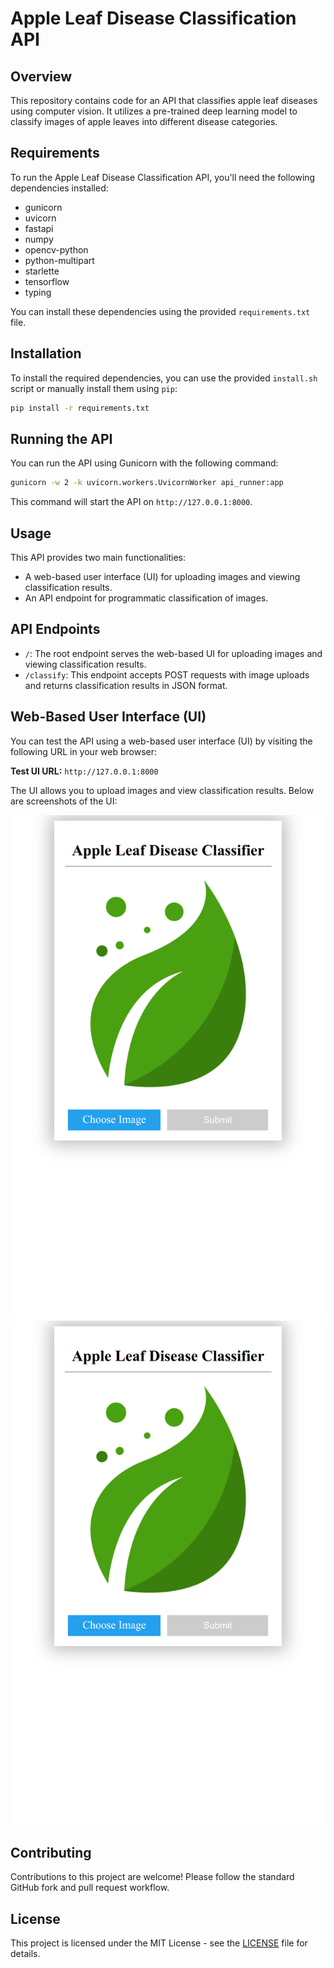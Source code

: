 # Apple Leaf Disease Classification API

## Overview
This repository contains code for an API that classifies apple leaf diseases using computer vision. It utilizes a pre-trained deep learning model to classify images of apple leaves into different disease categories.

## Requirements
To run the Apple Leaf Disease Classification API, you'll need the following dependencies installed:

- gunicorn
- uvicorn
- fastapi
- numpy
- opencv-python
- python-multipart
- starlette
- tensorflow
- typing

You can install these dependencies using the provided `requirements.txt` file.

## Installation
To install the required dependencies, you can use the provided `install.sh` script or manually install them using `pip`:

```bash
pip install -r requirements.txt
```

## Running the API
You can run the API using Gunicorn with the following command:

```bash
gunicorn -w 2 -k uvicorn.workers.UvicornWorker api_runner:app
```

This command will start the API on `http://127.0.0.1:8000`.

## Usage
This API provides two main functionalities:

- A web-based user interface (UI) for uploading images and viewing classification results.
- An API endpoint for programmatic classification of images.

## API Endpoints
- `/`: The root endpoint serves the web-based UI for uploading images and viewing classification results.
- `/classify`: This endpoint accepts POST requests with image uploads and returns classification results in JSON format.

## Web-Based User Interface (UI)
You can test the API using a web-based user interface (UI) by visiting the following URL in your web browser:

**Test UI URL:** `http://127.0.0.1:8000`

The UI allows you to upload images and view classification results. Below are screenshots of the UI:
<p align="center">
<img src = "screenshots/screenshot1.PNG">
<img src = "screenshots/screenshot1.PNG">
</p>

## Contributing
Contributions to this project are welcome! Please follow the standard GitHub fork and pull request workflow.

## License
This project is licensed under the MIT License - see the [LICENSE](LICENSE) file for details.
